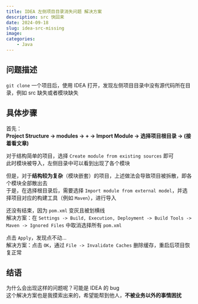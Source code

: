 ```yaml
---
title: IDEA 左侧项目目录消失问题 解决方案
description: src 快回来
date: 2024-09-18
slug: idea-src-missing
image: 
categories:
    - Java
---
```


## 问题描述
`git clone` 一个项目后，使用 IDEA 打开，发现左侧项目目录中没有源代码所在目录，例如 src 缺失或者模块缺失
## 具体步骤
首先：  
**Project Structure -> modules -> + -> Import Module -> 选择项目根目录 -> (接着看文章)**

对于结构简单的项目，选择 `Create module from existing sources` 即可  
此时模块被导入，左侧目录中可以看到出现了各个模块  

但是，对于**结构较为复杂**（模块嵌套）的项目，上述做法会导致项目被拆散，即各个模块全部散出去  
于是，在选择根目录后，需要选择 `Import module from external model`，并选择项目对应的构建工具（例如 `Maven`），进行导入  

还没有结束，因为 `pom.xml` 变灰且被划横线  
解决方案：在 `Settings -> Build, Execution, Deployment -> Build Tools -> Maven -> Ignored Files` 中取消选择所有 `pom.xml`  

点击 `Apply`，发现点不动...  
解决方案：点击 `OK`，通过 `File -> Invalidate Caches` 删除缓存，重启后项目恢复正常  
## 结语
为什么会出现这样的问题呢？可能是 IDEA 的 bug  
这个解决方案也是我摸索出来的，希望能帮到他人，**不被业务以外的事情困扰**  